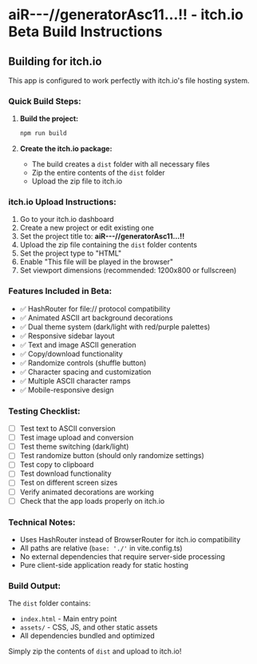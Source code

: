 # aiR---//generatorAsc11...!! - itch.io Beta Build Instructions

## Building for itch.io

This app is configured to work perfectly with itch.io's file hosting system.

### Quick Build Steps:

1. **Build the project:**
   ```bash
   npm run build
   ```

2. **Create the itch.io package:**
   - The build creates a `dist` folder with all necessary files
   - Zip the entire contents of the `dist` folder
   - Upload the zip file to itch.io

### itch.io Upload Instructions:

1. Go to your itch.io dashboard
2. Create a new project or edit existing one
3. Set the project title to: **aiR---//generatorAsc11...!!**
4. Upload the zip file containing the `dist` folder contents
5. Set the project type to "HTML" 
6. Enable "This file will be played in the browser"
7. Set viewport dimensions (recommended: 1200x800 or fullscreen)

### Features Included in Beta:

- ✅ HashRouter for file:// protocol compatibility
- ✅ Animated ASCII art background decorations
- ✅ Dual theme system (dark/light with red/purple palettes)
- ✅ Responsive sidebar layout
- ✅ Text and image ASCII generation
- ✅ Copy/download functionality
- ✅ Randomize controls (shuffle button)
- ✅ Character spacing and customization
- ✅ Multiple ASCII character ramps
- ✅ Mobile-responsive design

### Testing Checklist:

- [ ] Test text to ASCII conversion
- [ ] Test image upload and conversion
- [ ] Test theme switching (dark/light)
- [ ] Test randomize button (should only randomize settings)
- [ ] Test copy to clipboard
- [ ] Test download functionality
- [ ] Test on different screen sizes
- [ ] Verify animated decorations are working
- [ ] Check that the app loads properly on itch.io

### Technical Notes:

- Uses HashRouter instead of BrowserRouter for itch.io compatibility
- All paths are relative (`base: './'` in vite.config.ts)
- No external dependencies that require server-side processing
- Pure client-side application ready for static hosting

### Build Output:

The `dist` folder contains:
- `index.html` - Main entry point
- `assets/` - CSS, JS, and other static assets
- All dependencies bundled and optimized

Simply zip the contents of `dist` and upload to itch.io!